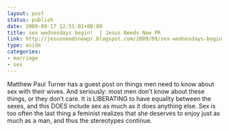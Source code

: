 ```yaml
---
layout: post
status: publish
date: 2009-09-17 12:51:01+00:00
title: sex wednesdays begin!  | Jesus Needs New PR
link: http://jesusneedsnewpr.blogspot.com/2009/09/sex-wednesdays-begin.html
type: aside
categories:
- marriage
- sex
---
```


Matthew Paul Turner has a guest post on things men need to know about sex with their wives. And seriously: most men don’t know about these things, or they don’t care. It is LIBERATING to have equality between the sexes, and this DOES include sex as much as it does anything else. Sex is too often the last thing a feminist realizes that she deserves to enjoy just as much as a man, and thus the stereotypes continue.
